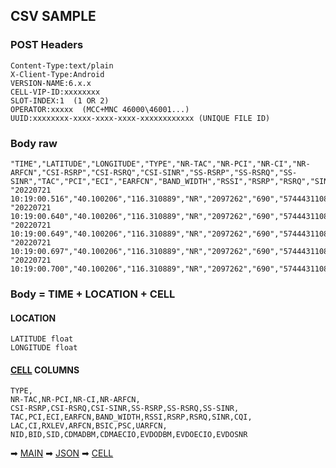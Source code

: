 ## CSV SAMPLE

### POST Headers

    Content-Type:text/plain
    X-Client-Type:Android
    VERSION-NAME:6.x.x
    CELL-VIP-ID:xxxxxxxx
    SLOT-INDEX:1  (1 OR 2)
    OPERATOR:xxxxx  (MCC+MNC 46000\46001...)
    UUID:xxxxxxxx-xxxx-xxxx-xxxx-xxxxxxxxxxxx (UNIQUE FILE ID)

### Body raw

    "TIME","LATITUDE","LONGITUDE","TYPE","NR-TAC","NR-PCI","NR-CI","NR-ARFCN","CSI-RSRP","CSI-RSRQ","CSI-SINR","SS-RSRP","SS-RSRQ","SS-SINR","TAC","PCI","ECI","EARFCN","BAND_WIDTH","RSSI","RSRP","RSRQ","SINR","CQI","LAC","CI","RXLEV","ARFCN","BSIC","PSC","UARFCN","NID","BID","SID","CDMADBM","CDMAECIO","EVDODBM","EVDOECIO","EVDOSNR"
    "20220721 10:19:00.516","40.100206","116.310889","NR","2097262","690","5744431108","504990","","","","-65","-11","23","","","","","","","","","","","2097262","","","","","0","","","","","","","","",""
    "20220721 10:19:00.640","40.100206","116.310889","NR","2097262","690","5744431108","504990","","","","-65","-11","23","","","","","","","","","","","2097262","","","","","0","","","","","","","","",""
    "20220721 10:19:00.649","40.100206","116.310889","NR","2097262","690","5744431108","504990","","","","-65","-11","23","","","","","","","","","","","2097262","","","","","0","","","","","","","","",""
    "20220721 10:19:00.697","40.100206","116.310889","NR","2097262","690","5744431108","504990","","","","-69","-11","","","","","","","","","","","","2097262","","","","","0","","","","","","","","",""
    "20220721 10:19:00.700","40.100206","116.310889","NR","2097262","690","5744431108","504990","","","","-69","-11","","","","","","","","","","","","2097262","","","","","0","","","","","","","","",""

### Body = TIME + LOCATION + CELL

#### LOCATION

    LATITUDE float
    LONGITUDE float

#### [CELL](2022-07-28-CELL.md) COLUMNS

    TYPE,
    NR-TAC,NR-PCI,NR-CI,NR-ARFCN,
    CSI-RSRP,CSI-RSRQ,CSI-SINR,SS-RSRP,SS-RSRQ,SS-SINR,
    TAC,PCI,ECI,EARFCN,BAND_WIDTH,RSSI,RSRP,RSRQ,SINR,CQI,
    LAC,CI,RXLEV,ARFCN,BSIC,PSC,UARFCN,
    NID,BID,SID,CDMADBM,CDMAECIO,EVDODBM,EVDOECIO,EVDOSNR

➡ [MAIN](2022-07-28-MAIN.md)   ➡ [JSON](2022-07-28-JSON.md) ➡ [CELL](2022-07-28-CELL.md)